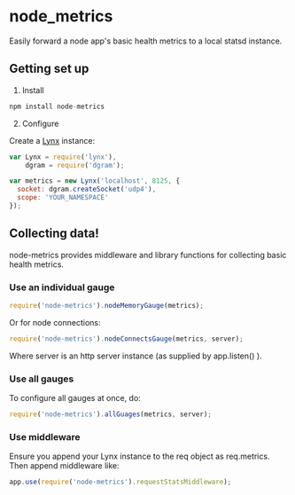 # node_metrics
Easily forward a node app's basic health metrics to a local statsd instance.

## Getting set up
1. Install

  ```js
  npm install node-metrics
  ```
2. Configure

  Create a [Lynx](https://github.com/dscape/lynx) instance:

  ```js
  var Lynx = require('lynx'),
      dgram = require('dgram');

  var metrics = new Lynx('localhost', 8125, {
    socket: dgram.createSocket('udp4'),
    scope: 'YOUR_NAMESPACE'
  });
  ```
  
## Collecting data!
  node-metrics provides middleware and library functions for collecting basic health metrics.

  ### Use an individual gauge

  ```js
  require('node-metrics').nodeMemoryGauge(metrics);
  ```

  Or for node connections:

  ```js
  require('node-metrics').nodeConnectsGauge(metrics, server);
  ```

  Where server is an http server instance (as supplied by app.listen() ).

  ### Use all gauges
  To configure all gauges at once, do:

  ```js
  require('node-metrics').allGuages(metrics, server);
  ```

  ### Use middleware 
  Ensure you append your Lynx instance to the req object as req.metrics. Then append middleware like:

  ```js
  app.use(require('node-metrics').requestStatsMiddleware);
  ```

